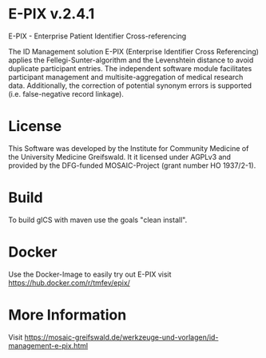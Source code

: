 # E-PIX v.2.4.1
E-PIX - Enterprise Patient Identifier Cross-referencing

The ID Management solution E-PIX (Enterprise Identifier Cross Referencing) applies the Fellegi-Sunter-algorithm and the Levenshtein distance to avoid duplicate participant entries. The independent software module facilitates participant management and multisite-aggregation of medical research data. Additionally, the correction of potential synonym errors is supported (i.e. false-negative record linkage).

# License
This Software was developed by the Institute for Community Medicine of the University Medicine Greifswald. It it licensed under AGPLv3 and provided by the DFG-funded MOSAIC-Project (grant number HO 1937/2-1).

# Build
To build gICS with maven use the goals "clean install".

# Docker
Use the Docker-Image to easily try out E-PIX visit https://hub.docker.com/r/tmfev/epix/

# More Information
Visit https://mosaic-greifswald.de/werkzeuge-und-vorlagen/id-management-e-pix.html

